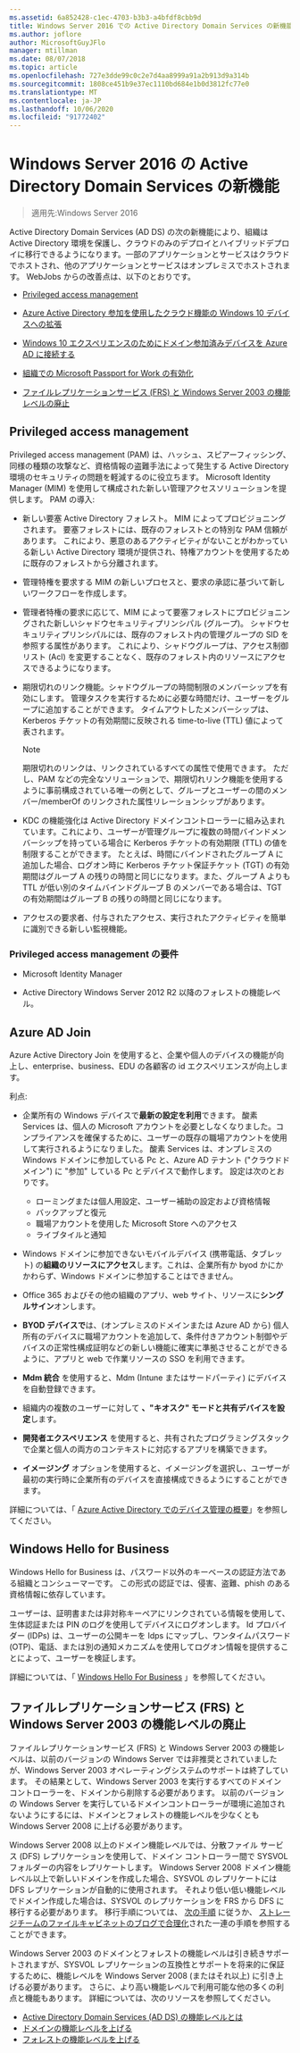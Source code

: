 ```yaml
---
ms.assetid: 6a852428-c1ec-4703-b3b3-a4bfdf8cbb9d
title: Windows Server 2016 での Active Directory Domain Services の新機能
ms.author: joflore
author: MicrosoftGuyJFlo
manager: mtillman
ms.date: 08/07/2018
ms.topic: article
ms.openlocfilehash: 727e3dde99c0c2e7d4aa8999a91a2b913d9a314b
ms.sourcegitcommit: 1808ce451b9e37ec1110bd684e1b0d3812fc77e0
ms.translationtype: MT
ms.contentlocale: ja-JP
ms.lasthandoff: 10/06/2020
ms.locfileid: "91772402"
---
```

# <a name="whats-new-in-active-directory-domain-services-for-windows-server-2016"></a>Windows Server 2016 の Active Directory Domain Services の新機能

>適用先:Windows Server 2016

Active Directory Domain Services (AD DS) の次の新機能により、組織は Active Directory 環境を保護し、クラウドのみのデプロイとハイブリッドデプロイに移行できるようになります。一部のアプリケーションとサービスはクラウドでホストされ、他のアプリケーションとサービスはオンプレミスでホストされます。 WebJobs からの改善点は、以下のとおりです。

- [Privileged access management](/microsoft-identity-manager/pam/privileged-identity-management-for-active-directory-domain-services)

- [Azure Active Directory 参加を使用したクラウド機能の Windows 10 デバイスへの拡張](/azure/active-directory/devices/overview)

- [Windows 10 エクスペリエンスのためにドメイン参加済みデバイスを Azure AD に接続する](/azure/active-directory/devices/hybrid-azuread-join-plan)

- [組織での Microsoft Passport for Work の有効化](/windows/security/identity-protection/hello-for-business/hello-identity-verification)

- [ファイルレプリケーションサービス (FRS) と Windows Server 2003 の機能レベルの廃止](ad-ds/active-directory-functional-levels.md)

## <a name="privileged-access-management"></a>Privileged access management

Privileged access management (PAM) は、ハッシュ、スピアーフィッシング、同様の種類の攻撃など、資格情報の盗難手法によって発生する Active Directory 環境のセキュリティの問題を軽減するのに役立ちます。 Microsoft Identity Manager (MIM) を使用して構成された新しい管理アクセスソリューションを提供します。 PAM の導入:

- 新しい要塞 Active Directory フォレスト。 MIM によってプロビジョニングされます。 要塞フォレストには、既存のフォレストとの特別な PAM 信頼があります。 これにより、悪意のあるアクティビティがないことがわかっている新しい Active Directory 環境が提供され、特権アカウントを使用するために既存のフォレストから分離されます。

- 管理特権を要求する MIM の新しいプロセスと、要求の承認に基づいて新しいワークフローを作成します。

- 管理者特権の要求に応じて、MIM によって要塞フォレストにプロビジョニングされた新しいシャドウセキュリティプリンシパル (グループ)。 シャドウセキュリティプリンシパルには、既存のフォレスト内の管理グループの SID を参照する属性があります。 これにより、シャドウグループは、アクセス制御リスト (Acl) を変更することなく、既存のフォレスト内のリソースにアクセスできるようになります。

- 期限切れのリンク機能。シャドウグループの時間制限のメンバーシップを有効にします。 管理タスクを実行するために必要な時間だけ、ユーザーをグループに追加することができます。 タイムアウトしたメンバーシップは、Kerberos チケットの有効期間に反映される time-to-live (TTL) 値によって表されます。

    > [!NOTE]
    > 期限切れのリンクは、リンクされているすべての属性で使用できます。 ただし、PAM などの完全なソリューションで、期限切れリンク機能を使用するように事前構成されている唯一の例として、グループとユーザーの間のメンバー/memberOf のリンクされた属性リレーションシップがあります。

- KDC の機能強化は Active Directory ドメインコントローラーに組み込まれています。これにより、ユーザーが管理グループに複数の時間バインドメンバーシップを持っている場合に Kerberos チケットの有効期限 (TTL) の値を制限することができます。 たとえば、時間にバインドされたグループ A に追加した場合、ログオン時に Kerberos チケット保証チケット (TGT) の有効期間はグループ A の残りの時間と同じになります。また、グループ A よりも TTL が低い別のタイムバインドグループ B のメンバーである場合は、TGT の有効期間はグループ B の残りの時間と同じになります。

- アクセスの要求者、付与されたアクセス、実行されたアクティビティを簡単に識別できる新しい監視機能。

### <a name="requirements-for-privileged-access-management"></a>Privileged access management の要件

- Microsoft Identity Manager

- Active Directory Windows Server 2012 R2 以降のフォレストの機能レベル。

## <a name="azure-ad-join"></a>Azure AD Join

Azure Active Directory Join を使用すると、企業や個人のデバイスの機能が向上し、enterprise、business、EDU の各顧客の id エクスペリエンスが向上します。

利点:

- 企業所有の Windows デバイスで**最新の設定を利用**できます。 酸素 Services は、個人の Microsoft アカウントを必要としなくなりました。コンプライアンスを確保するために、ユーザーの既存の職場アカウントを使用して実行されるようになりました。 酸素 Services は、オンプレミスの Windows ドメインに参加している Pc と、Azure AD テナント ("クラウドドメイン") に "参加" している Pc とデバイスで動作します。 設定は次のとおりです。

   - ローミングまたは個人用設定、ユーザー補助の設定および資格情報
   - バックアップと復元
   - 職場アカウントを使用した Microsoft Store へのアクセス
   - ライブタイルと通知

- Windows ドメインに参加できないモバイルデバイス (携帯電話、タブレット) の**組織のリソースにアクセス**します。これは、企業所有か byod かにかかわらず、Windows ドメインに参加することはできません。
- Office 365 およびその他の組織のアプリ、web サイト、リソースに**シングルサイン**オンします。
- **BYOD デバイスで**は、(オンプレミスのドメインまたは Azure AD から) 個人所有のデバイスに職場アカウントを追加して、条件付きアカウント制御やデバイスの正常性構成証明などの新しい機能に確実に準拠させることができるように、アプリと web で作業リソースの SSO を利用できます。
- **Mdm 統合** を使用すると、Mdm (Intune またはサードパーティ) にデバイスを自動登録できます。
- 組織内の複数のユーザーに対して **、"キオスク" モードと共有デバイスを設定**します。
- **開発者エクスペリエンス** を使用すると、共有されたプログラミングスタックで企業と個人の両方のコンテキストに対応するアプリを構築できます。
- **イメージング** オプションを使用すると、イメージングを選択し、ユーザーが最初の実行時に企業所有のデバイスを直接構成できるようにすることができます。

詳細については、「 [Azure Active Directory でのデバイス管理の概要](/azure/active-directory/devices/overview)」を参照してください。

## <a name="windows-hello-for-business"></a>Windows Hello for Business

Windows Hello for Business は、パスワード以外のキーベースの認証方法である組織とコンシューマーです。 この形式の認証では、侵害、盗難、phish のある資格情報に依存しています。

ユーザーは、証明書または非対称キーペアにリンクされている情報を使用して、生体認証または PIN のログを使用してデバイスにログオンします。 Id プロバイダー (IDPs) は、ユーザーの公開キーを Idps にマップし、ワンタイムパスワード (OTP)、電話、または別の通知メカニズムを使用してログオン情報を提供することによって、ユーザーを検証します。

詳細については、「 [Windows Hello For Business](/windows/security/identity-protection/hello-for-business/hello-identity-verification) 」を参照してください。

## <a name="deprecation-of-file-replication-service-frs-and-windows-server-2003-functional-levels"></a>ファイルレプリケーションサービス (FRS) と Windows Server 2003 の機能レベルの廃止

ファイルレプリケーションサービス (FRS) と Windows Server 2003 の機能レベルは、以前のバージョンの Windows Server では非推奨とされていましたが、Windows Server 2003 オペレーティングシステムのサポートは終了しています。 その結果として、Windows Server 2003 を実行するすべてのドメイン コントローラーを、ドメインから削除する必要があります。 以前のバージョンの Windows Server を実行しているドメインコントローラーが環境に追加されないようにするには、ドメインとフォレストの機能レベルを少なくとも Windows Server 2008 に上げる必要があります。

Windows Server 2008 以上のドメイン機能レベルでは、分散ファイル サービス (DFS) レプリケーションを使用して、ドメイン コントローラー間で SYSVOL フォルダーの内容をレプリケートします。 Windows Server 2008 ドメイン機能レベル以上で新しいドメインを作成した場合、SYSVOL のレプリケートには DFS レプリケーションが自動的に使用されます。 それより低い低い機能レベルでドメイン作成した場合は、SYSVOL のレプリケーションを FRS から DFS に移行する必要があります。 移行手順については、 [次の手順](/previous-versions/windows/it-pro/windows-server-2008-r2-and-2008/dd640019\(v=ws.10\)) に従うか、 [ストレージチームのファイルキャビネットのブログで合理化](https://techcommunity.microsoft.com/t5/storage-at-microsoft/bg-p/FileCAB)された一連の手順を参照することができます。

Windows Server 2003 のドメインとフォレストの機能レベルは引き続きサポートされますが、SYSVOL レプリケーションの互換性とサポートを将来的に保証するために、機能レベルを Windows Server 2008 (またはそれ以上) に引き上げる必要があります。 さらに、より高い機能レベルで利用可能な他の多くの利点と機能もあります。 詳細については、次のリソースを参照してください。

- [Active Directory Domain Services (AD DS) の機能レベルとは](ad-ds/active-directory-functional-levels.md)
- [ドメインの機能レベルを上げる](/previous-versions/windows/it-pro/windows-server-2008-r2-and-2008/cc753104\(v=ws.11\))
- [フォレストの機能レベルを上げる](/previous-versions/windows/it-pro/windows-server-2008-r2-and-2008/cc730985\(v=ws.11\))
